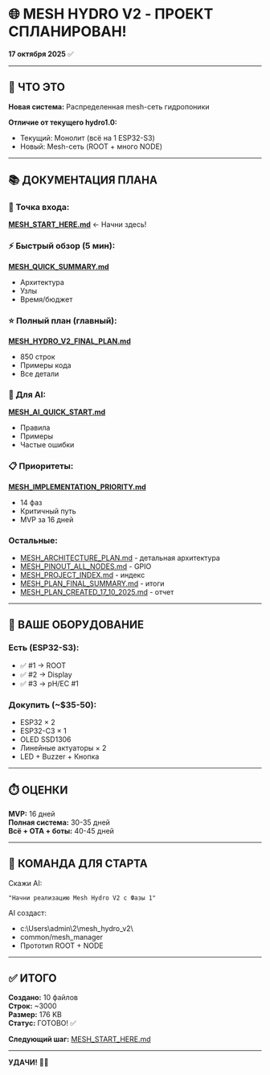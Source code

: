 # 🌐 MESH HYDRO V2 - ПРОЕКТ СПЛАНИРОВАН!

**17 октября 2025** ✅

---

## 🎯 ЧТО ЭТО

**Новая система:** Распределенная mesh-сеть гидропоники

**Отличие от текущего hydro1.0:**
- Текущий: Монолит (всё на 1 ESP32-S3)
- Новый: Mesh-сеть (ROOT + много NODE)

---

## 📚 ДОКУМЕНТАЦИЯ ПЛАНА

### 🚀 Точка входа:
**[MESH_START_HERE.md](MESH_START_HERE.md)** ← Начни здесь!

### ⚡ Быстрый обзор (5 мин):
**[MESH_QUICK_SUMMARY.md](MESH_QUICK_SUMMARY.md)**
- Архитектура
- Узлы
- Время/бюджет

### ⭐ Полный план (главный):
**[MESH_HYDRO_V2_FINAL_PLAN.md](MESH_HYDRO_V2_FINAL_PLAN.md)**
- 850 строк
- Примеры кода
- Все детали

### 🤖 Для AI:
**[MESH_AI_QUICK_START.md](MESH_AI_QUICK_START.md)**
- Правила
- Примеры
- Частые ошибки

### 📋 Приоритеты:
**[MESH_IMPLEMENTATION_PRIORITY.md](MESH_IMPLEMENTATION_PRIORITY.md)**
- 14 фаз
- Критичный путь
- MVP за 16 дней

### Остальные:
- [MESH_ARCHITECTURE_PLAN.md](MESH_ARCHITECTURE_PLAN.md) - детальная архитектура
- [MESH_PINOUT_ALL_NODES.md](MESH_PINOUT_ALL_NODES.md) - GPIO
- [MESH_PROJECT_INDEX.md](MESH_PROJECT_INDEX.md) - индекс
- [MESH_PLAN_FINAL_SUMMARY.md](MESH_PLAN_FINAL_SUMMARY.md) - итоги
- [MESH_PLAN_CREATED_17_10_2025.md](MESH_PLAN_CREATED_17_10_2025.md) - отчет

---

## 🔧 ВАШЕ ОБОРУДОВАНИЕ

### Есть (ESP32-S3):
- ✅ #1 → ROOT
- ✅ #2 → Display
- ✅ #3 → pH/EC #1

### Докупить (~$35-50):
- ESP32 × 2
- ESP32-C3 × 1
- OLED SSD1306
- Линейные актуаторы × 2
- LED + Buzzer + Кнопка

---

## ⏱️ ОЦЕНКИ

**MVP:** 16 дней  
**Полная система:** 30-35 дней  
**Всё + OTA + боты:** 40-45 дней

---

## 🚀 КОМАНДА ДЛЯ СТАРТА

Скажи AI:
```
"Начни реализацию Mesh Hydro V2 с Фазы 1"
```

AI создаст:
- c:\Users\admin\2\mesh_hydro_v2\
- common/mesh_manager
- Прототип ROOT + NODE

---

## ✅ ИТОГО

**Создано:** 10 файлов  
**Строк:** ~3000  
**Размер:** 176 KB  
**Статус:** ГОТОВО! ✅

**Следующий шаг:** [MESH_START_HERE.md](MESH_START_HERE.md)

---

**УДАЧИ!** 🚀🌱

